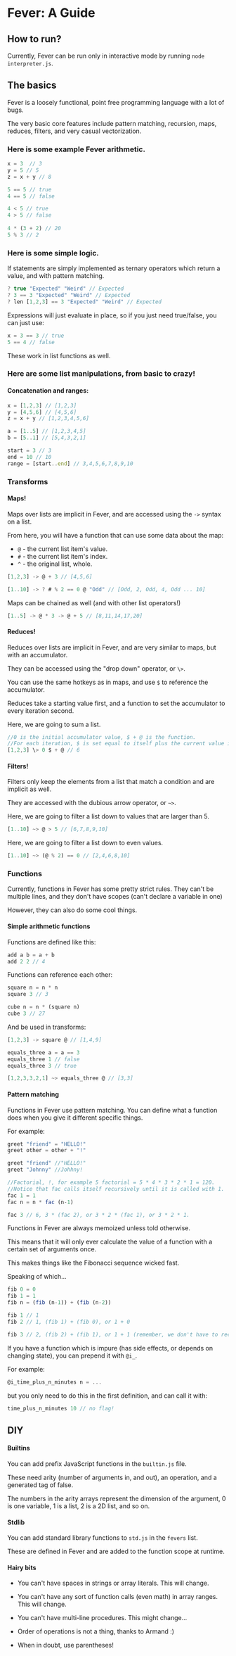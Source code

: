 # Fever: A Guide

## How to run?
Currently, Fever can be run only in interactive mode by running `node interpreter.js`.

## The basics
Fever is a loosely functional, point free programming language with a lot of bugs.

The very basic core features include pattern matching, recursion, maps, reduces, filters, and very casual vectorization.

### Here is some example Fever arithmetic.

``` js
x = 3  // 3
y = 5 // 5
z = x + y // 8

5 == 5 // true
4 == 5 // false

4 < 5 // true
4 > 5 // false
    
4 * (3 + 2) // 20
5 % 3 // 2

```

### Here is some simple logic.

If statements are simply implemented as ternary operators which return a value, and with pattern matching.
```js
? true "Expected" "Weird" // Expected
? 3 == 3 "Expected" "Weird" // Expected
? len [1,2,3] == 3 "Expected" "Weird" // Expected
```

Expressions will just evaluate in place, so if you just need true/false, you can just use:
```js
x = 3 == 3 // true
5 == 4 // false
```
These work in list functions as well.

### Here are some list manipulations, from basic to crazy!

#### Concatenation and ranges:
```js
x = [1,2,3] // [1,2,3]
y = [4,5,6] // [4,5,6]
z = x + y // [1,2,3,4,5,6]

a = [1..5] // [1,2,3,4,5]
b = [5..1] // [5,4,3,2,1]

start = 3 // 3
end = 10 // 10
range = [start..end] // 3,4,5,6,7,8,9,10
```

### Transforms

#### Maps!

Maps over lists are implicit in Fever, and are accessed using the `->` syntax on a list.

From here, you will have a function that can use some data about the map:
* `@` - the current list item's value.
* `#` - the current list item's index.
* `^` - the original list, whole.

```js
[1,2,3] -> @ + 3 // [4,5,6]

[1..10] -> ? # % 2 == 0 @ "Odd" // [Odd, 2, Odd, 4, Odd ... 10]
```

Maps can be chained as well (and with other list operators!)

```js
[1..5] -> @ * 3 -> @ + 5 // [8,11,14,17,20]
```

#### Reduces!

Reduces over lists are implicit in Fever, and are very similar to maps, but with an accumulator.

They can be accessed using the "drop down" operator, or `\>`.

You can use the same hotkeys as in maps, and use `$` to reference the accumulator.

Reduces take a starting value first, and a function to set the accumulator to every iteration second.

Here, we are going to sum a list.
```js
//0 is the initial accumulator value, $ + @ is the function.
//For each iteration, $ is set equal to itself plus the current value in the list.
[1,2,3] \> 0 $ + @ // 6
```

#### Filters!

Filters only keep the elements from a list that match a condition and are implicit as well.

They are accessed with the dubious arrow operator, or `~>`.

Here, we are going to filter a list down to values that are larger than 5.

```js
[1..10] ~> @ > 5 // [6,7,8,9,10]
```

Here, we are going to filter a list down to even values.

```js
[1..10] ~> (@ % 2) == 0 // [2,4,6,8,10]
```

### Functions

Currently, functions in Fever has some pretty strict rules.  They can't be multiple lines, and they don't have scopes (can't declare a variable in one)

However, they can also do some cool things.

#### Simple arithmetic functions

Functions are defined like this:

```js
add a b = a + b
add 2 2 // 4
```

Functions can reference each other:

```js
square n = n * n
square 3 // 3

cube n = n * (square n)
cube 3 // 27
```

And be used in transforms:

```js
[1,2,3] -> square @ // [1,4,9]

equals_three a = a == 3
equals_three 1 // false
equals_three 3 // true

[1,2,3,3,2,1] ~> equals_three @ // [3,3]
```

#### Pattern matching

Functions in Fever use pattern matching.  You can define what a function does when you give it different specific things.

For example:
```js
greet "friend" = "HELLO!"
greet other = other + "!"

greet "friend" //"HELLO!"
greet "Johnny" //Johhny!

//Factorial, !, for example 5 factorial = 5 * 4 * 3 * 2 * 1 = 120.
//Notice that fac calls itself recursively until it is called with 1.
fac 1 = 1
fac n = n * fac (n-1) 

fac 3 // 6, 3 * (fac 2), or 3 * 2 * (fac 1), or 3 * 2 * 1.
```

Functions in Fever are always memoized unless told otherwise.

This means that it will only ever calculate the value of a function with a certain set of arguments once.

This makes things like the Fibonacci sequence wicked fast.

Speaking of which...
```js
fib 0 = 0
fib 1 = 1
fib n = (fib (n-1)) + (fib (n-2))

fib 1 // 1
fib 2 // 1, (fib 1) + (fib 0), or 1 + 0

fib 3 // 2, (fib 2) + (fib 1), or 1 + 1 (remember, we don't have to recalculate, it's memoized!)
```

If you have a function which is impure (has side effects, or depends on changing state), you can prepend it with `@i_`.

For example:
```js
@i_time_plus_n_minutes n = ...
```
but you only need to do this in the first definition, and can call it with:
```js
time_plus_n_minutes 10 // no flag!
```

## DIY

#### Builtins
You can add prefix JavaScript functions in the `builtin.js` file.

These need arity (number of arguments in, and out), an operation, and a generated tag of false.

The numbers in the arity arrays represent the dimension of the argument, 0 is one variable, 1 is a list, 2 is a 2D list, and so on.

#### Stdlib
You can add standard library functions to `std.js` in the `fevers` list.

These are defined in Fever and are added to the function scope at runtime.

#### Hairy bits
* You can't have spaces in strings or array literals.  This will change.
* You can't have any sort of function calls (even math) in array ranges.  This will change.
* You can't have multi-line procedures.  This might change...
* Order of operations is not a thing, thanks to Armand :)

* When in doubt, use parentheses! 